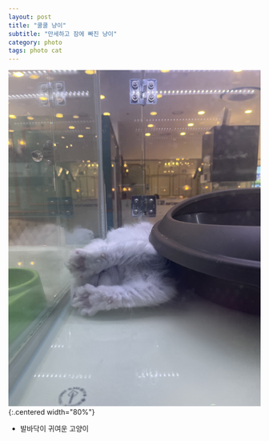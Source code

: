 ```yaml
---
layout: post
title: "쿨쿨 냥이"
subtitle: "만세하고 잠에 빠진 냥이"
category: photo
tags: photo cat
---
```


![cheeze cat](/assets/img/photo/IMG_2025.jpg){:.centered width="80%"}
* 발바닥이 귀여운 고양이<br>



